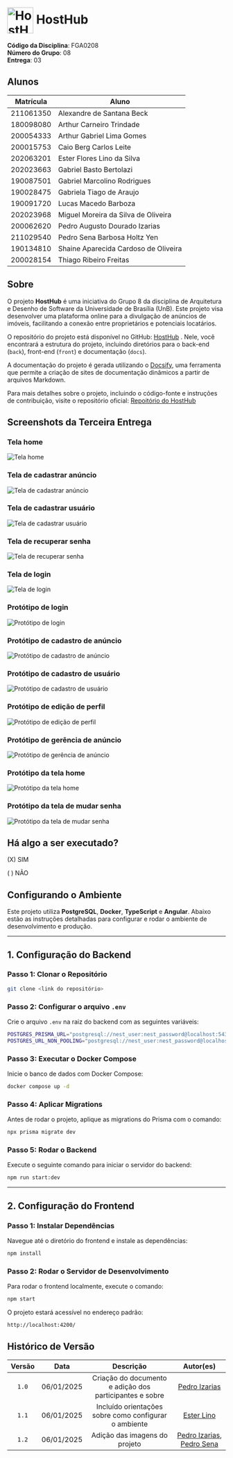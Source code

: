 # <img src="docs/PadroesDeProjeto/image/HostHub.png" alt="HostHub" width="60px" style="vertical-align: middle;"> HostHub

**Código da Disciplina**: FGA0208<br>
**Número do Grupo**: 08<br>
**Entrega**: 03<br>

## Alunos

|Matrícula | Aluno |
| -- | -- |
| 211061350  | Alexandre de Santana Beck           |
| 180098080  | Arthur Carneiro Trindade            |
| 200054333  | Arthur Gabriel Lima Gomes           |
| 200015753  | Caio Berg Carlos Leite              |
| 202063201  | Ester Flores Lino da Silva          |
| 202023663  | Gabriel Basto Bertolazi             |
| 190087501  | Gabriel Marcolino Rodrigues         |
| 190028475  | Gabriela Tiago de Araujo            |
| 190091720  | Lucas Macedo Barboza                |
| 202023968  | Miguel Moreira da Silva de Oliveira |
| 200062620  | Pedro Augusto Dourado Izarias       |
| 211029540  | Pedro Sena Barbosa Holtz Yen        |
| 190134810  | Shaine Aparecida Cardoso de Oliveira|
| 200028154  | Thiago Ribeiro Freitas              |

## Sobre 

O projeto **HostHub** é uma iniciativa do Grupo 8 da disciplina de Arquitetura e Desenho de Software da Universidade de Brasília (UnB). Este projeto visa desenvolver uma plataforma online para a divulgação de anúncios de imóveis, facilitando a conexão entre proprietários e potenciais locatários.

O repositório do projeto está disponível no GitHub: [HostHub](https://github.com/UnBArqDsw2024-2/2024.2_G8_Aluguel_Entrega_03) . Nele, você encontrará a estrutura do projeto, incluindo diretórios para o back-end (`back`), front-end (`front`) e documentação (`docs`).

A documentação do projeto é gerada utilizando o [Docsify](https://docsify.js.org/), uma ferramenta que permite a criação de sites de documentação dinâmicos a partir de arquivos Markdown.

Para mais detalhes sobre o projeto, incluindo o código-fonte e instruções de contribuição, visite o repositório oficial: [Repoitório do HostHub](https://github.com/UnBArqDsw2024-2/2024.2_G8_Aluguel_Entrega_03)

## Screenshots da Terceira Entrega

### Tela home
![Tela home](docs/PadroesDeProjeto/image/front/home.png)

### Tela de cadastrar anúncio
![Tela de cadastrar anúncio](docs/PadroesDeProjeto/image/front/cadastrar-anuncio.png)

### Tela de cadastrar usuário
![Tela de cadastrar usuário](docs/PadroesDeProjeto/image/front/cadastro.png)

### Tela de recuperar senha
![Tela de recuperar senha](docs/PadroesDeProjeto/image/front/esqueceu-senha.png)

### Tela de login
![Tela de login](docs/PadroesDeProjeto/image/front/login.png)

### Protótipo de login
![Protótipo de login](docs/PadroesDeProjeto/image/front/prototipoLogin.png)

### Protótipo de cadastro de anúncio
![Protótipo de cadastro de anúncio](docs/PadroesDeProjeto/image/front/prototipoAnuncio.png)

### Protótipo de cadastro de usuário
![Protótipo de cadastro de usuário](docs/PadroesDeProjeto/image/front/prototipoCadastro.png)

### Protótipo de edição de perfil
![Protótipo de edição de perfil](docs/PadroesDeProjeto/image/front/prototipoEditarPerfil.png)

### Protótipo de gerência de anúncio
![Protótipo de gerência de anúncio](docs/PadroesDeProjeto/image/front/prototipoGerenciarAnuncio.png)

### Protótipo da tela home
![Protótipo da tela home](docs/PadroesDeProjeto/image/front/prototipoHome.png)

### Protótipo da tela de mudar senha
![Protótipo da tela de mudar senha](docs/PadroesDeProjeto/image/front/prototipoSenha.png)

## Há algo a ser executado?

(X) SIM

( ) NÃO

## Configurando o Ambiente

Este projeto utiliza **PostgreSQL**, **Docker**, **TypeScript** e **Angular**. Abaixo estão as instruções detalhadas para configurar e rodar o ambiente de desenvolvimento e produção.

---

## **1. Configuração do Backend**

### **Passo 1: Clonar o Repositório**

```bash
git clone <link do repositório>
```

### **Passo 2: Configurar o arquivo `.env`**

Crie o arquivo `.env` na raiz do backend com as seguintes variáveis:

```bash
POSTGRES_PRISMA_URL="postgresql://nest_user:nest_password@localhost:5432/nest_database"
POSTGRES_URL_NON_POOLING="postgresql://nest_user:nest_password@localhost:5432/nest_database"
```

### **Passo 3: Executar o Docker Compose**

Inicie o banco de dados com Docker Compose:

```bash
docker compose up -d
```

### **Passo 4: Aplicar Migrations**

Antes de rodar o projeto, aplique as migrations do Prisma com o comando:

```bash
npx prisma migrate dev
```

### **Passo 5: Rodar o Backend**

Execute o seguinte comando para iniciar o servidor do backend:

```bash
npm run start:dev
```

---

## **2. Configuração do Frontend**

### **Passo 1: Instalar Dependências**

Navegue até o diretório do frontend e instale as dependências:

```bash
npm install
```

### **Passo 2: Rodar o Servidor de Desenvolvimento**

Para rodar o frontend localmente, execute o comando:

```bash
npm start
```

O projeto estará acessível no endereço padrão:

```bash
http://localhost:4200/
```

## Histórico de Versão

| Versão |    Data    |         Descrição          |  Autor(es)  |
| :----: | :--------: | :------------------------: | :---------: |
| `1.0`  | 06/01/2025 | Criação do documento e adição dos participantes e sobre | [Pedro Izarias](https://github.com/Izarias) |
| `1.1`  | 06/01/2025 | Incluído orientações sobre como configurar o ambiente | [Ester Lino](https://github.com/esteerlino) |
| `1.2`  | 06/01/2025 | Adição das imagens do projeto | [Pedro Izarias](https://github.com/Izarias), [Pedro Sena](https://github.com/pedroyen21) |
